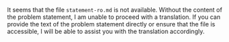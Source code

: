 It seems that the file `statement-ro.md` is not available. Without the content of the problem statement, I am unable to proceed with a translation. If you can provide the text of the problem statement directly or ensure that the file is accessible, I will be able to assist you with the translation accordingly.
